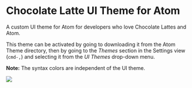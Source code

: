 # Chocolate Latte UI Theme for Atom

A custom UI theme for Atom for developers who love Chocolate Lattes and Atom.

This theme can be activated by going to downloading it from the Atom Theme directory, then by going to the _Themes_ section in the Settings view (`cmd-,`) and selecting it from the _UI Themes_ drop-down menu.

**Note:** The syntax colors are independent of the UI theme.

![](https://raw.githubusercontent.com/justinhough/chocolate-latte-ui/master/screenshot.png)

